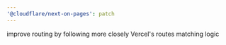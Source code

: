 ```yaml
---
'@cloudflare/next-on-pages': patch
---
```


improve routing by following more closely Vercel's routes matching logic
